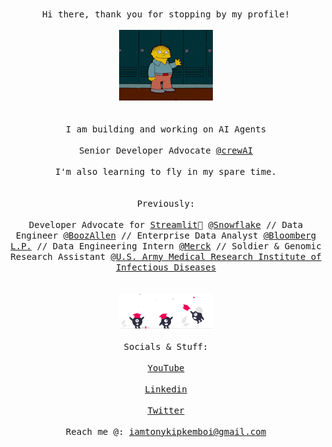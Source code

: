 <p align="center">
  </br>
      <samp>Hi there, thank you for stopping by my profile!</samp>
  </br>
  <samp>
    </br>
      <img src="assets/wav.gif" width="150px"> 
    <br/>
  </br>
      </br>I am building and working on AI Agents<br/>
      </br>
            Senior Developer Advocate <a href=https://www.crewai.com target="blank">@crewAI</a>
  <br/>
  </br>
    I'm also learning to fly in my spare time.
  <br/>
  </br>
      </br>Previously:<br/>
      </br>
           Developer Advocate for <a href=https://www.streamlit.io/ target="blank">Streamlit</a>🎈  <a href=https://www.snowflake.com/en/ target="blank">@Snowflake</a>
           // Data Engineer <a href=https://www.boozallen.com/ target="blank">@BoozAllen</a>
           // Enterprise Data Analyst <a href=https://www.bloomberg.com/company/ target="blank">@Bloomberg L.P.</a>
           // Data Engineering Intern <a href=https://www.merck.com/ target="blank">@Merck</a>
           // Soldier & Genomic Research Assistant <a href=https://usamriid.health.mil/ target="blank">@U.S. Army Medical Research Institute of Infectious Diseases</a>
  <br/>
  
  </samp>
  <br/>
  </div>
    </br>
      <img src="assets/col.svg" width="150px"> 
    <br/>
  <samp></br> Socials & Stuff: <br/></samp>
  </br>
    <a href="https://www.youtube.com/@tonykipkemboi" target="blank"><samp>YouTube</samp></a>
  </br>
  </br>
    <a href="https://www.linkedin.com/in/tonykipkemboi/" target="blank"><samp>Linkedin</samp></a>
  </br>
  </br>
    <a href="https://twitter.com/tonykipkemboi" target="blank"><samp>Twitter</samp></a>
  </br>
  <samp>
  </br>
      Reach me @: <a href=mailto:iamtonykipkemboi@gmail.com target="blank">iamtonykipkemboi@gmail.com</a>
  <br/>
  </samp>
</p>
